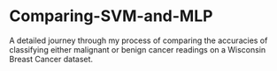 # Comparing-SVM-and-MLP
A detailed journey through my process of comparing the accuracies of classifying either malignant or benign cancer readings on a Wisconsin Breast Cancer dataset.
